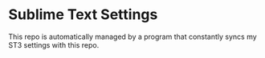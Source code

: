# Sublime Text Settings

This repo is automatically managed by a program that constantly syncs my ST3 settings with this repo.
